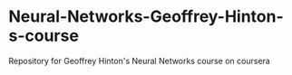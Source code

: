 # Neural-Networks-Geoffrey-Hinton-s-course
Repository for Geoffrey Hinton's Neural Networks course on coursera
